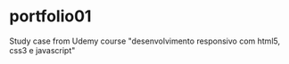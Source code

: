 # portfolio01
Study case from Udemy course "desenvolvimento responsivo com html5, css3 e javascript"
